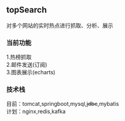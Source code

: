 ## topSearch
对多个网站的实时热点进行抓取、分析、展示

### 当前功能
1.热榜抓取
<br>
2.邮件发送(订阅)
<br>
3.图表展示(echarts)

### 技术栈
目前：tomcat,springboot,mysql,<del>jdbc</del>,mybatis
<br>
计划：nginx,redis,kafka

